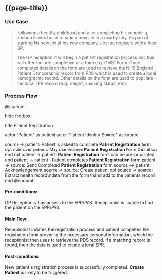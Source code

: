 ## {{page-title}}


### Use Case

> Following a healthy childhood and after completing his schooling, Joshua leaves home to start a new job in a nearby city. As part of starting his new job at his new company, Joshua registers with a local GP.
>
> The GP receptionist will begin a patient registration process and this will often include completion of a form e.g. GMS1 Form. Once completed details on the form are used to retrieve the NHS England Patient Demographic record from PDS which is used to create a local demographic record. Other details on the form are used to populate the local EPR record (e.g. weight, smoking status, etc)


### Process Flow



<plantuml>

@startuml

hide footbox

title Patient Registration

actor "Patient" as patient
actor "Patient Identity Source" as source

source -> patient: Patient is asked to complete **Patient Registration** form
opt
note over patient: May use retrieve **Patient Registration** Form Definition
end
opt
  patient -> patient: **Patient Registration** form can be pre-populated
end
patient -> patient : Patient completes  **Patient Registration** form
patient -> source: Send Completed **Patient Registration** form
source --> patient: Acknowledgement
source -> source: Create patient
opt
source -> source: Extract health record\ndata from the form \nand add to the patients record
end
@enduml

</plantuml>


#### Pre-conditions:

GP Receptionist has access to the EPR/PAS. Receptionist is unable to find the patient on the EPR/PAS. 

#### Main Flow:

Receptionist initiates the registration process and patient completes the registration form providing the necessary personal information, which the receptionist then uses to retrieve the PDS record. If a matching record is found, then the data is used to create a local EPR.

#### Post-conditions:

New patient's registration process is successfully completed. <b>Create Patient</b> is likely to be triggered.
